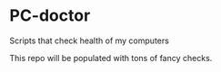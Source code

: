 # PC-doctor
Scripts that check health of my computers

This repo will be populated with tons of fancy checks.
